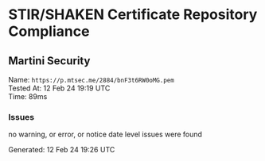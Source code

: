 # STIR/SHAKEN Certificate Repository Compliance

## Martini Security

Name: `https://p.mtsec.me/2884/bnF3t6RW0oMG.pem`\
Tested At: 12 Feb 24 19:19 UTC\
Time: 89ms

### Issues

no warning, or error, or notice date level issues were found

Generated: 12 Feb 24 19:26 UTC